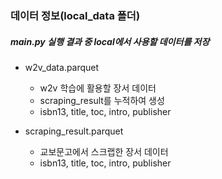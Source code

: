 ### 데이터 정보(local_data 폴더)

##### main.py 실행 결과 중 local에서 사용할 데이터를 저장

- w2v_data.parquet

  - w2v 학습에 활용할 장서 데이터
  - scraping_result를 누적하여 생성
  - isbn13, title, toc, intro, publisher

- scraping_result.parquet

  - 교보문고에서 스크랩한 장서 데이터
  - isbn13, title, toc, intro, publisher

